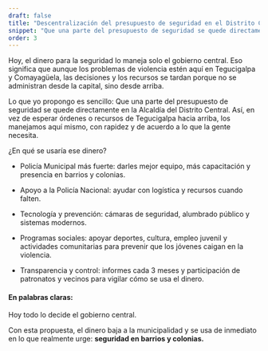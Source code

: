 ```yaml
---
draft: false
title: "Descentralización del presupuesto de seguridad en el Distrito Central"
snippet: "Que una parte del presupuesto de seguridad se quede directamente en la Alcaldía del Distrito Central."
order: 3
---
```


Hoy, el dinero para la seguridad lo maneja solo el gobierno central. Eso significa que aunque los problemas de violencia estén aquí en Tegucigalpa y Comayagüela, las decisiones y los recursos se tardan porque no se administran desde la capital, sino desde arriba.

Lo que yo propongo es sencillo:
Que una parte del presupuesto de seguridad se quede directamente en la Alcaldía del Distrito Central.
Así, en vez de esperar órdenes o recursos de Tegucigalpa hacia arriba, los manejamos aquí mismo, con rapidez y de acuerdo a lo que la gente necesita.

¿En qué se usaría ese dinero?

- ⁠Policía Municipal más fuerte: darles mejor equipo, más capacitación y presencia en barrios y colonias.

- ⁠Apoyo a la Policía Nacional: ayudar con logística y recursos cuando falten.

- ⁠Tecnología y prevención: cámaras de seguridad, alumbrado público y sistemas modernos.

- ⁠Programas sociales: apoyar deportes, cultura, empleo juvenil y actividades comunitarias para prevenir que los jóvenes caigan en la violencia.

- ⁠Transparencia y control: informes cada 3 meses y participación de patronatos y vecinos para vigilar cómo se usa el dinero.

#### En palabras claras:

Hoy todo lo decide el gobierno central.

Con esta propuesta, el dinero baja a la municipalidad y se usa de inmediato en lo que realmente urge: **seguridad en barrios y colonias.**
